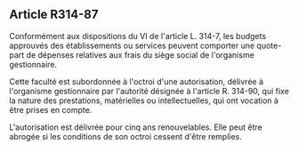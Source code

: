 ## Article R314-87

Conformément aux dispositions du VI de l'article L. 314-7, les budgets approuvés des établissements ou
services peuvent comporter une quote-part de dépenses relatives aux frais du siège social de l'organisme
gestionnaire.

Cette faculté est subordonnée à l'octroi d'une autorisation, délivrée à l'organisme gestionnaire par l'autorité
désignée à l'article R. 314-90, qui fixe la nature des prestations, matérielles ou intellectuelles, qui ont
vocation à être prises en compte.

L'autorisation est délivrée pour cinq ans renouvelables. Elle peut être abrogée si les conditions de son octroi
cessent d'être remplies.


